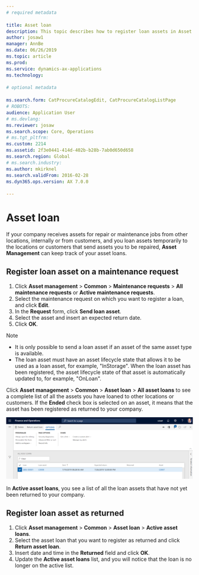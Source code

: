 ```yaml
---
# required metadata

title: Asset loan
description: This topic describes how to register loan assets in Asset Management.
author: josaw1
manager: AnnBe
ms.date: 06/26/2019
ms.topic: article
ms.prod: 
ms.service: dynamics-ax-applications
ms.technology: 

# optional metadata

ms.search.form: CatProcureCatalogEdit, CatProcureCatalogListPage
# ROBOTS: 
audience: Application User
# ms.devlang: 
ms.reviewer: josaw
ms.search.scope: Core, Operations
# ms.tgt_pltfrm: 
ms.custom: 2214
ms.assetid: 2f3e0441-414d-402b-b28b-7ab0d650d658
ms.search.region: Global
# ms.search.industry: 
ms.author: mkirknel
ms.search.validFrom: 2016-02-28
ms.dyn365.ops.version: AX 7.0.0

---
```


# Asset loan


If your company receives assets for repair or maintenance jobs from other locations, internally or from customers, and you loan assets temporarily to the locations or customers that send assets you to be repaired, **Asset Management** can keep track of your asset loans.

## Register loan asset on a maintenance request

1. Click **Asset management** > **Common** > **Maintenance requests** > **All maintenance requests** or **Active maintenance requests**.
2. Select the maintenance request on which you want to register a loan, and click **Edit**.
3. In the **Request** form, click **Send loan asset**.
4. Select the asset and insert an expected return date.
5. Click **OK**.

>[!NOTE]
>
- It is only possible to send a loan asset if an asset of the same asset type is available. 
- The loan asset must have an asset lifecycle state that allows it to be used as a loan asset, for example, "InStorage". When the loan asset has been registered, the asset lifecycle state of that asset is automatically updated to, for example, "OnLoan".

Click **Asset management** > **Common** > **Asset loan** > **All asset loans** to see a complete list of all the assets you have loaned to other locations or customers. If the **Ended** check box is selected on an asset, it means that the asset has been registered as returned to your company.

![Figure 1](media/06-manage-maintenance-requests.png)

In **Active asset loans**, you see a list of all the loan assets that have not yet been returned to your company.


## Register loan asset as returned

1. Click **Asset management** > **Common** > **Asset loan** > **Active asset loans**.
2. Select the asset loan that you want to register as returned and click **Return asset loan**.
3. Insert date and time in the **Returned** field and click **OK**.
4. Update the **Active asset loans** list, and you will notice that the loan is no longer on the active list.
